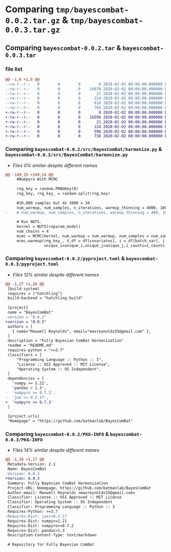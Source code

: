 # Comparing `tmp/bayescombat-0.0.2.tar.gz` & `tmp/bayescombat-0.0.3.tar.gz`

## Comparing `bayescombat-0.0.2.tar` & `bayescombat-0.0.3.tar`

### file list

```diff
@@ -1,6 +1,6 @@
--rw-r--r--   0        0        0        0 2020-02-02 00:00:00.000000 bayescombat-0.0.2/src/BayesComBat/__init__.py
--rw-r--r--   0        0        0    16670 2020-02-02 00:00:00.000000 bayescombat-0.0.2/src/BayesComBat/harmonize.py
--rw-r--r--   0        0        0       21 2020-02-02 00:00:00.000000 bayescombat-0.0.2/.gitignore
--rw-r--r--   0        0        0      224 2020-02-02 00:00:00.000000 bayescombat-0.0.2/README.md
--rw-r--r--   0        0        0      618 2020-02-02 00:00:00.000000 bayescombat-0.0.2/pyproject.toml
--rw-r--r--   0        0        0      765 2020-02-02 00:00:00.000000 bayescombat-0.0.2/PKG-INFO
+-rw-r--r--   0        0        0        0 2020-02-02 00:00:00.000000 bayescombat-0.0.3/src/BayesComBat/__init__.py
+-rw-r--r--   0        0        0    16590 2020-02-02 00:00:00.000000 bayescombat-0.0.3/src/BayesComBat/harmonize.py
+-rw-r--r--   0        0        0       21 2020-02-02 00:00:00.000000 bayescombat-0.0.3/.gitignore
+-rw-r--r--   0        0        0      224 2020-02-02 00:00:00.000000 bayescombat-0.0.3/README.md
+-rw-r--r--   0        0        0      598 2020-02-02 00:00:00.000000 bayescombat-0.0.3/pyproject.toml
+-rw-r--r--   0        0        0      738 2020-02-02 00:00:00.000000 bayescombat-0.0.3/PKG-INFO
```

### Comparing `bayescombat-0.0.2/src/BayesComBat/harmonize.py` & `bayescombat-0.0.3/src/BayesComBat/harmonize.py`

 * *Files 0% similar despite different names*

```diff
@@ -149,15 +149,14 @@
     #Numpyro With MCMC
 
     rng_key = random.PRNGKey(0)
     rng_key, rng_key_ = random.split(rng_key)
 
     #10,000 samples but do 1000 x 10
     num_warmup, num_samples, n_iterations, warmup_thinning = 4000, 1000, 10, 10
-    # num_warmup, num_samples, n_iterations, warmup_thinning = 400, 100, 10, 10
 
     # Run NUTS.
     kernel = NUTS(reparam_model)
     num_chains = 4
     mcmc = MCMC(kernel, num_warmup = num_warmup, num_samples = num_samples, num_chains = num_chains, thinning=warmup_thinning)
     mcmc.warmup(rng_key_, X_df = df[covariates], i = df[batch_var], j = df[subject_var], 
                 unique_i=unique_i,unique_j=unique_j,i_counts=i_counts,v_count=v_count,x_count=x_count,j_count=j_count,i_count=i_count,feature_zeros=feature_zeros,feature_ones=feature_ones,feature_0_5=feature_0_5,
```

### Comparing `bayescombat-0.0.2/pyproject.toml` & `bayescombat-0.0.3/pyproject.toml`

 * *Files 12% similar despite different names*

```diff
@@ -1,27 +1,26 @@
 [build-system]
 requires = ["hatchling"]
 build-backend = "hatchling.build"
 
 [project]
 name = "BayesComBat"
-version = "0.0.2"
+version = "0.0.3"
 authors = [
   { name="Maxwell Reynolds", email="maxreynolds55@gmail.com" },
 ]
 description = "Fully Bayesian ComBat Harmonization"
 readme = "README.md"
 requires-python = ">=3.7"
 classifiers = [
     "Programming Language :: Python :: 3",
     "License :: OSI Approved :: MIT License",
     "Operating System :: OS Independent",
 ]
 dependencies = [
   'numpy >= 1.21',
   'pandas > 1.3',
-  'numpyro >= 0.7.2',
-  'jax >= 0.2.17',
+  'numpyro >= 0.7.2'
 ]
 
 [project.urls]
 "Homepage" = "https://github.com/batmanlab/BayesComBat"
```

### Comparing `bayescombat-0.0.2/PKG-INFO` & `bayescombat-0.0.3/PKG-INFO`

 * *Files 14% similar despite different names*

```diff
@@ -1,18 +1,17 @@
 Metadata-Version: 2.1
 Name: BayesComBat
-Version: 0.0.2
+Version: 0.0.3
 Summary: Fully Bayesian ComBat Harmonization
 Project-URL: Homepage, https://github.com/batmanlab/BayesComBat
 Author-email: Maxwell Reynolds <maxreynolds55@gmail.com>
 Classifier: License :: OSI Approved :: MIT License
 Classifier: Operating System :: OS Independent
 Classifier: Programming Language :: Python :: 3
 Requires-Python: >=3.7
-Requires-Dist: jax>=0.2.17
 Requires-Dist: numpy>=1.21
 Requires-Dist: numpyro>=0.7.2
 Requires-Dist: pandas>1.3
 Description-Content-Type: text/markdown
 
 # Repository for Fully Bayesian ComBat
```

